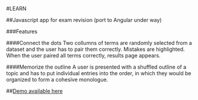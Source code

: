 #LEARN

##Javascript app for exam revision (port to Angular under way)

###Features

####Connect the dots
Two collumns of terms are randomly selected from a dataset and the user has to pair them correctly. Mistakes are highlighted. When the user paired all terms correctly, results page appears.

####Memorize the outline
A user is presented with a shuffled outline of a topic and has to put individual entries into the order, in which they would be organized to form a cohesive monologue.

##[Demo available here](http://learn.artbene.cz "Learn application demo")
